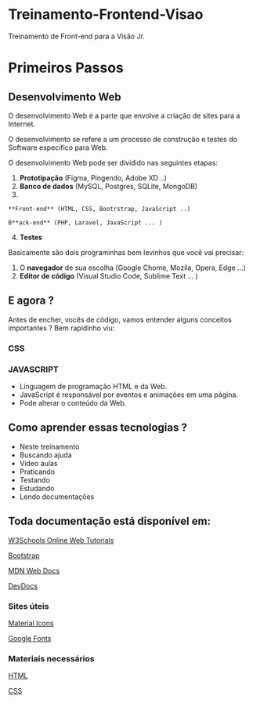 # Treinamento-Frontend-Visao
Treinamento de Front-end para a Visão Jr.

# Primeiros Passos

## Desenvolvimento Web

O desenvolvimento Web é a parte que envolve a criação de sites para a Internet. 

O desenvolvimento se refere a um processo de construção e testes do Software específico para Web.

O desenvolvimento Web pode ser dividido nas seguintes etapas:

1. **Prototipação** (Figma, Pingendo, Adobe XD ..)
2. **Banco de dados** (MySQL, Postgres, SQLite, MongoDB)
3.  

    **Front-end** (HTML, CSS, Bootrstrap, JavaScript ..)

    B**ack-end** (PHP, Laravel, JavaScript ... )

4. **Testes**

Basicamente são dois programinhas bem levinhos que você vai precisar:

1. O **navegador** de sua escolha (Google Chome, Mozila, Opera, Edge ...)
2. **Editor de código** (Visual Studio Code, Sublime Text ... )

## E agora ?

Antes de encher, vocês de código, vamos entender alguns conceitos importantes ? Bem rapidinho viu:

### CSS

### JAVASCRIPT

- Linguagem de programação HTML e da Web.
- JavaScript é responsável por eventos e animações em uma página.
- Pode alterar o conteúdo da Web.

## Como aprender essas tecnologias ?

- Neste treinamento
- Buscando ajuda
- Vídeo aulas
- Praticando
- Testando
- Estudando
- Lendo documentações

## Toda documentação está disponível em:

[W3Schools Online Web Tutorials](https://www.w3schools.com)

[Bootstrap](https://getbootstrap.com)

[MDN Web Docs](https://developer.mozilla.org/pt-BR/)

[DevDocs](https://devdocs.io)

### Sites úteis

[Material Icons](https://material.io/resources/icons/?style=baseline)

[Google Fonts](https://fonts.google.com)

### Materiais necessários

[HTML](https://www.notion.so/HTML-7725766b86174aebbacf9783cf703025)

[CSS](https://www.notion.so/CSS-70b5bf1d5e6c477d9d351ccccecbaad2)


